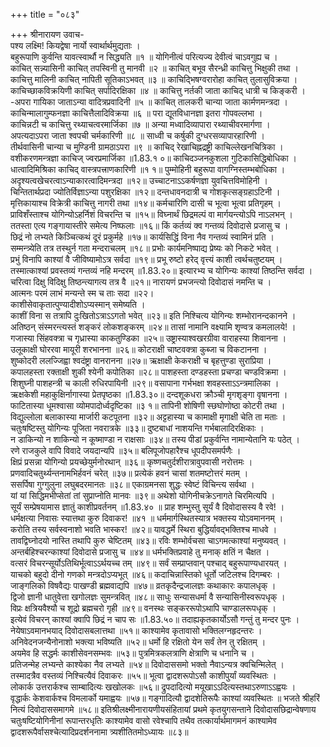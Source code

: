 +++
title = "०८३"

+++
श्रीनारायण उवाच-  
पश्य लक्ष्मि! कियद्वेषा नार्यो स्वार्थार्थमुद्यताः ।  
बहुरूपाणि कुर्वन्ति यावत्स्वार्थौ न सिद्ध्यति ॥१ ॥
योगिनीत्वं परित्यज्य देवीत्वं चाऽवगुह्य च ।  
काचित् सन्न्यासिनी काचित् तपस्विनी तु मानवी ॥२ ॥
काचित् बभूव सैरन्ध्री काचित्तु भिक्षुकी तथा ।  
काचित्तु मालिनी काचित् नापिती सूतिकाऽभवत् ॥३ ॥
काचिद्भिषग्वरारोहा काचित् तुलासुविक्रया ।  
काचिच्छाकविक्रयिणी काचित् सर्पादिरक्षिका ॥४ ॥
काचित्तु नर्तकी जाता काचिद् धात्री च किङ्करी ।  
-अपरा गायिका जाताऽन्या वादित्रप्रवादिनी ॥५ ॥
काचित् तालकरी चान्या जाता कार्मणमन्त्रदा ।  
काचिन्मालागुम्फनज्ञा काचित्तैलादिविक्रया ॥६ ॥
परा द्यूतविधानज्ञा इतरा गोपवल्लभा ।  
काचिन्नटी च काचित्तु रथ्याचत्वरमार्जिका ॥७ ॥
अन्या मध्वादिव्यापारा रथ्याचीवरमार्गणा ।  
अपत्यदाऽपरा जाता श्वपची चर्मकारिणी ॥८ ॥
साध्वी च कर्षुकी दुग्धरसव्यापारहारिणी ।  
तीर्थवासिनी चान्या च मुण्डिनी ग्रामठाऽपरा ॥९ ॥
काचिद् रेखाचिह्नद्रष्ट्री काचिल्लेखनचित्रिका ।  
वशीकरणमन्त्रज्ञा काचिज् ज्वरप्रमार्जिका ॥1.83.१ ०॥
काचिदञ्जनकुशला गुटिकासिद्धिबोधिका ।  
धात्वादिमिश्रिका काचिद् वास्त्रपत्त्राणकारिणी ॥१ १॥
पुम्मोहिनी बहुरूपा वागग्निस्तम्भबोधिका ।  
अदृश्यत्वखेचरत्वाऽन्याकारत्वादिमन्त्रदा ॥१२॥
उच्चाटनाऽऽकर्षणज्ञा युवचित्तविमोहिनी ।  
चिन्तितार्थप्रदा ज्योतिर्विज्ञाऽन्या पशुरक्षिका ॥१२॥
दन्तधावनदात्री च गोशकृत्सङ्ग्रहाऽटिनी ।  
मृत्तिकायाश्च विक्रेत्री काचित्तु नागरी तथा ॥१४॥
कर्मचारिणि दासी च भूत्वा भूत्वा प्रतिगृहम् ।  
प्राविशँस्ताश्च योगिन्योऽहर्निशं विचरन्ति च ॥१५॥
विघ्नार्थं छिद्रमल्पं वा मार्गयन्त्योऽपि नाऽलभन् ।  
ततस्ता एत्य गङ्गायास्तीरे समेत्य निष्फलाः ॥१६॥
किं कर्तव्यं क्व गन्तव्यं दिवोदासे प्रजासु च ।  
छिद्रं नो लभ्यते किञ्चित्कथं दूरं प्रकुर्महे ॥१७॥
कार्यसिद्धिं विना नैव गन्तव्यं स्वामिनं प्रति ।  
सम्मन्त्र्येति तत्र तस्थुर्न गता मन्दराचलम् ॥१८॥
प्रभोः कार्यमनिष्पाद्य प्रेष्यः को निकटे भवेत् ।  
प्रभुं विनापि काश्यां वै जीविष्यामोऽत्र सर्वदा ॥१९॥
प्रभू रुष्टो हरेद् वृत्त्यं काशी त्वर्थचतुष्टयम् ।  
तस्मात्काश्यां प्रवस्तव्यं गन्तव्यं नहि मन्दरम् ॥1.83.२०॥
इत्यारभ्य च योगिन्यः काश्यां तिष्ठन्ति सर्वदा ।  
चरित्वा दिक्षु विदिक्षु तिष्ठन्त्यागत्य तत्र वै ॥२१॥
नारायणं प्रभजन्त्यो दिवोदासं नमन्ति च ।  
आत्मनः परमं लाभं मन्यन्ते स्म च ताः सदा ॥२२।  
काशीसेवाकृतात्पुण्यादीशोऽप्यस्मान् समेष्यति ।  
काशीं विना स तत्रापि दुःखितोऽत्राऽऽगतो भवेत् ॥२३॥
इति निश्चित्य योगिन्यः शम्भोरानन्दकानने ।  
अतिष्ठन् संस्मरन्त्यस्तं शङ्करं लोकशङ्करम् ॥२४॥
तासां नामानि वक्ष्यामि शृण्वत्र कमलालये! ।  
गजास्या सिंहवक्त्रा च गृध्रास्या काकतुण्डिका ॥२५॥
उष्ट्रास्याश्वखरग्रीवा वाराहस्या शिवानना ।  
उलूकाक्षी घोररवा मायूरी शरभानना ॥२६॥
कोटराक्षी चाष्टवक्त्रा कुब्जा च विकटानना ।  
शुष्कोदरी ललज्जिह्वा श्वदंष्ट्रा वानरानना ॥२७॥
ऋक्षाक्षी केकराक्षी च बृहत्तुण्डा सुराप्रिया ।  
कपालहस्ता रक्ताक्षी शुकी श्येनी कपोतिका ॥२८॥
पाशहस्ता दण्डहस्ता प्रचण्डा चण्डविक्रमा ।  
शिशुघ्नी पाशहन्त्री च काली रुधिरपायिनी ॥२९॥
वसापाना गर्भभक्षा शवहस्ताऽऽन्त्रमालिका ।  
ऋक्षकेशी महाकुक्षिर्नागास्या प्रेतपृष्ठका ॥1.83.३०॥
दन्दशूकधरा क्रौञ्ची मृगशृङ्गा वृषानना ।  
फाटितास्या धूमश्वासा व्योमपादोर्ध्वदृष्टिका ॥३ १॥
तापिनी शोषिणी स्छघोणोष्ठा कोटरी तथा ।  
विद्युल्लोला बलाकास्या मार्जारी कटपूतना ॥३२॥
अट्टहास्या च कामाक्षी मृगाक्षी चेति ता मताः ।  
चतुःषष्टिस्तु योगिन्यः पूजिता नवरात्रके ॥३३॥
दुष्टबाधां नाशयन्ति गर्भबालादिरक्षिकाः ।  
न डाकिन्यो न शाकिन्यो न कूष्माण्डा न राक्षसाः ॥३४॥
तस्य पीडां प्रकुर्वन्ति नामान्येतानि यः पठेत् ।  
रणे राजकुले वापि विवादे जयदान्यपि ॥३५॥
बलिपूजोपहारैश्च धूपदीपसमर्पणैः ।  
क्षिप्रं प्रसन्ना योगिन्यो प्रयच्छेयुर्मनोरथान् ॥३६॥
कृष्णचतुर्दशीरात्रावुपवासी नरोत्तमः ।  
प्रणवादिचतुर्थ्यन्तनामभिर्हवनं चरेत् ॥३७॥
प्रत्येकं हवनं चासां शतमष्टोत्तरं मतम् ।  
ससर्पिषा गुग्गुलुना लघुबदरमानतः ॥३८॥
एकाग्रमनसा शुद्धः स्वेष्टं विचिन्त्य सर्वथा ।  
यां यां सिद्धिमभीप्सेतां तां सुप्राप्नोति मानवः ॥३९॥
अथेशो योगिनीचक्रेऽनागते चिरमित्यपि ।  
सूर्यं सम्प्रेषयामास ज्ञातुं काशीप्रवर्तनम् ॥1.83.४० ॥
प्राह शम्भुस्तु सूर्यं वै दिवोदासस्य वै रवे! ।  
धर्मक्षत्या निवासः स्यात्तथा कुरु दिवाकर! ॥४१ ॥
धर्ममार्गस्थितस्यात्र भक्तस्य योऽवमाननम् ।  
करोति तस्य सर्वस्वनाशो भवति भास्कर! ॥४२॥
यावद्धर्मे स्थिरा बुद्धिर्यावद्भक्तिश्च माधवे ।  
तावद्विघ्नोदयो नास्ति तथापि कुरु चेष्टितम् ॥४३॥
रविः शम्भोर्वचसा चाऽगमत्काश्यां मनुष्यवत् ।  
अन्तर्बहिश्चरन्काश्यां दिवोदासे प्रजासु च ॥४४॥
धर्मभक्तिप्रवाहे तु मनाक् क्षतिं न चैक्षत ।  
वत्सरं विचरन्सूर्योऽतिथिर्भूत्वाऽऽर्थयच्च तम् ॥४९॥
सर्वं सम्प्राप्तवान् पश्चाद् बहुरूपाण्यधारयत् ।  
याचको बहुदो दीनो गणको मन्त्रदोऽप्यभूत् ॥४६॥
कदाचिन्नास्तिको धूर्तो जटिलश्च दिगम्बरः ।  
जाङ्गलिको विषवैद्यः पाखण्डी ब्रह्मवाद्यपि ॥४७॥
व्रतकृदैन्द्रजालज्ञः कथाकारः कपालधृक् ।  
द्विजो ज्ञानी धातुवेत्ता खगोलज्ञः सुमन्त्रवित् ॥४८॥
साधुः सन्यासधर्मा वै सन्यासिनीस्वरूपधृक् ।  
विप्रः क्षत्रियवैश्यौ च शूद्रो ब्रह्मचरो गृही ॥४९॥
वनस्थः सङ्कररूपोऽथापि चाण्डालरूपधृक् ।  
इत्येवं विचरन् काश्यां क्वापि छिद्रं न चाप सः ॥1.83.५०॥
तदाह्यकृतकार्योऽसौ गन्तुं तु मन्दर पुनः ।  
नेयेषाऽवमानभयाद् दिवोदासबलात्तथा ॥५१॥
काश्यामेव कृतावासो भक्तिलग्नहृदन्तरः ।  
अनिवेदनजन्यैनोनाशो भक्त्या भविष्यति ॥५२॥
धर्मो हि रक्षितो येन सर्वं तेन तु रक्षितम् ।  
अयमेव हि सद्धर्मः काशीसेवनसम्भवः ॥५३॥
पुत्रमित्रकलत्राणि क्षेत्राणि च धनानि च ।  
प्रतिजन्मेह लभ्यन्ते काश्येका नैव लभ्यते ॥५४॥
दिवोदाससमो भक्तो नैवाऽन्यत्र क्वचिन्मिलेत् ।  
तस्मादत्रैव वस्तव्यं निश्चित्यैवं दिवाकरः ॥५५॥
भूत्वा द्वादशरूपोऽसौ काशीपुर्यां व्यवस्थितः ।  
लोकार्क उत्तरार्कश्च साम्बादित्यः खखोलकः ॥५६॥
द्रुपदादित्यो मयूखाऽऽदित्यस्तथाऽरुणाऽऽह्वयः ।  
वृद्धार्कः केशवार्कश्च विमलार्को यमाह्वयः ॥५७॥
गङ्गादित्यौ द्वादशेतिरूपैः काश्यां व्यवस्थितः ॥
भजते श्रीहरिं नित्यं दिवोदाससमागमे ॥५८॥
इतिश्रीलक्ष्मीनारायणीयसंहितायां प्रथमे कृतयुगसन्ताने दिवोदासछिद्रान्वेषणाय चतुःषष्टियोगिनीनां रूपान्तरधृतिः काश्यामेव वासो रवेश्चापि तथैव तत्कार्यार्थमागमनं काश्यामेव द्वादशरूपैर्वासश्चेत्यादिप्रदर्शननामा त्र्यशीतितमोऽध्यायः ॥८३॥
    
